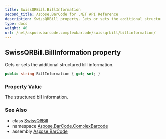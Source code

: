 ```yaml
---
title: SwissQRBill.BillInformation
second_title: Aspose.BarCode for .NET API Reference
description: SwissQRBill property. Gets or sets the additional structured bill information
type: docs
weight: 40
url: /net/aspose.barcode.complexbarcode/swissqrbill/billinformation/
---
```

## SwissQRBill.BillInformation property

Gets or sets the additional structured bill information.

```csharp
public string BillInformation { get; set; }
```

### Property Value

The structured bill information.

### See Also

* class [SwissQRBill](../)
* namespace [Aspose.BarCode.ComplexBarcode](../../../aspose.barcode.complexbarcode/)
* assembly [Aspose.BarCode](../../../)


